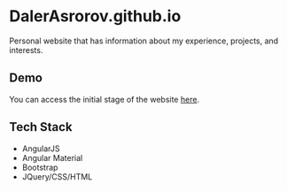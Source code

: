 # DalerAsrorov.github.io

Personal website that has information about my experience, projects, and interests.

## Demo

You can access the initial stage of the website [here](http://dalerasrorov.github.io/).

## Tech Stack
- AngularJS
- Angular Material
- Bootstrap
- JQuery/CSS/HTML

